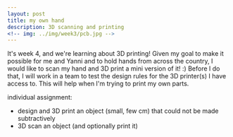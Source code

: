 ```yaml
---
layout: post
title: my own hand
description: 3D scanning and printing
<!-- img: ../img/week3/pcb.jpg -->
---
```

It's week 4, and we're learning about 3D printing! Given my goal to make it possible for me and Yanni and to hold hands from across the country, I would like to scan my hand and 3D print a mini version of it! :) Before I do that, I will work in a team to test the design rules for the 3D printer(s) I have access to. This will help when I'm trying to print my own parts.

individual assignment:
  - design and 3D print an object (small, few cm)
     that could not be made subtractively
  - 3D scan an object (and optionally print it)